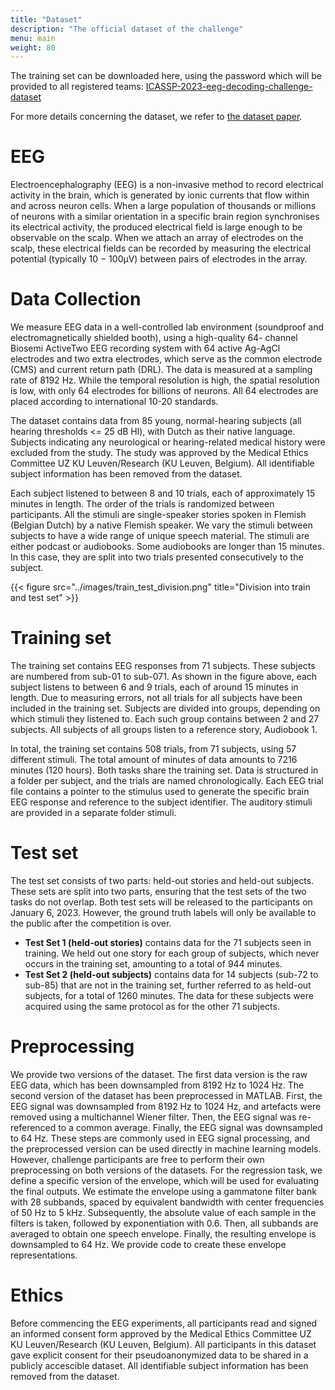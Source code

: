 ```yaml
---
title: "Dataset"
description: "The official dataset of the challenge"
menu: main
weight: 80
---
```



The training set can be downloaded here, using the password which will be provided to all registered teams: [ICASSP-2023-eeg-decoding-challenge-dataset](https://homes.esat.kuleuven.be/~lbollens/sparrkulee/ICASSP-2023-eeg-decoding-challenge-dataset)

For more details concerning the dataset, we refer to [the dataset paper](https://www.biorxiv.org/content/10.1101/2023.07.24.550310v1).
 


# EEG

Electroencephalography (EEG) is a non-invasive method to record electrical activity in the brain, which is generated by ionic currents that
flow within and across neuron cells. When a large population of thousands or millions of neurons with a similar orientation in a specific brain
region synchronises its electrical activity, the produced electrical field is large enough to be observable on the scalp. When we attach an array
of electrodes on the scalp, these electrical fields can be recorded by measuring the electrical potential (typically 10 − 100μV) between pairs
of electrodes in the array.


# Data Collection

We measure EEG data in a well-controlled lab environment (soundproof and electromagnetically shielded booth), using a high-quality 64-
channel Biosemi ActiveTwo EEG recording system with 64 active Ag-AgCl electrodes and two extra electrodes, which serve as the common
electrode (CMS) and current return path (DRL). The data is measured at a sampling rate of 8192 Hz. While the temporal resolution is high,
the spatial resolution is low, with only 64 electrodes for billions of neurons. All 64 electrodes are placed according to international 10-20
standards.

The dataset contains data from 85 young, normal-hearing subjects (all hearing thresholds <= 25 dB Hl), with Dutch as their native
language. Subjects indicating any neurological or hearing-related medical history were excluded from the study. The study was approved by
the Medical Ethics Committee UZ KU Leuven/Research (KU Leuven, Belgium). All identifiable subject information has been removed from the dataset. 

Each subject listened to between 8 and 10 trials, each of approximately 15 minutes in length. The order of the trials is randomized
between participants. All the stimuli are single-speaker stories spoken in Flemish (Belgian Dutch) by a native Flemish speaker. We vary the
stimuli between subjects to have a wide range of unique speech material. The stimuli are either podcast or audiobooks. Some audiobooks are
longer than 15 minutes. In this case, they are split into two trials presented consecutively to the subject.


{{< figure src="../images/train_test_division.png" title="Division into train and test set" >}}



# Training set
The training set contains EEG responses from 71 subjects. These subjects are numbered from sub-01 to sub-071. As shown in the figure above, each
subject listens to between 6 and 9 trials, each of around 15 minutes in length. Due to measuring errors, not all trials for all subjects have been
included in the training set. Subjects are divided into groups, depending on which stimuli they listened to. Each such group contains between
2 and 27 subjects. All subjects of all groups listen to a reference story, Audiobook 1.

In total, the training set contains 508 trials, from 71 subjects, using 57 different stimuli. The total amount of minutes of data amounts to
7216 minutes (120 hours). Both tasks share the training set. Data is structured in a folder per subject, and the trials are named chronologically. 
Each EEG trial file contains a pointer to the stimulus used to generate the specific brain EEG response and reference
to the subject identifier. The auditory stimuli are provided in a separate folder stimuli.


# Test set 
The test set consists of two parts: held-out stories and held-out subjects. These sets are split into two parts, ensuring that the test sets of the
two tasks do not overlap. Both test sets will be released to the participants on January 6, 2023. However, the ground truth labels will only be available to the public after the competition is
over.
- **Test Set 1 (held-out stories)** contains data for the 71 subjects seen in training. We held out one story for each group of subjects, which never
occurs in the training set, amounting to a total of 944 minutes.
- **Test Set 2 (held-out subjects)** contains data for 14 subjects (sub-72 to sub-85) that are not in the training set, further referred to as held-out
subjects, for a total of 1260 minutes. The data for these subjects were acquired using the same protocol as for the other 71 subjects. 
 

# Preprocessing 

We provide two versions of the dataset. The first data version is the raw EEG data, which has been downsampled from 8192 Hz to 1024 Hz.
The second version of the dataset has been preprocessed in MATLAB. First, the EEG signal was downsampled from 8192 Hz to 1024 Hz,
and artefacts were removed using a multichannel Wiener filter. Then, the EEG signal was re-referenced to a common average. Finally, the
EEG signal was downsampled to 64 Hz. These steps are commonly used in EEG signal processing, and the preprocessed version can be used
directly in machine learning models. However, challenge participants are free to perform their own preprocessing on both versions of the
datasets.
For the regression task, we define a specific version of the envelope, which will be used for evaluating the final outputs. We estimate the envelope
using a gammatone filter bank with 28 subbands, spaced by equivalent bandwidth with center frequencies of 50 Hz to 5 kHz. Subsequently,
the absolute value of each sample in the filters is taken, followed by exponentiation with 0.6. Then, all subbands are averaged to obtain one
speech envelope. Finally, the resulting envelope is downsampled to 64 Hz. We provide code to create these envelope representations.

# Ethics   
Before commencing the EEG experiments, all participants read and signed an informed consent form approved by the
Medical Ethics Committee UZ KU Leuven/Research (KU Leuven, Belgium). All participants in this dataset gave 
explicit consent for their pseudoanonymized data to be shared in a publicly accescible dataset. 
All identifiable subject information has been removed from the dataset. 
